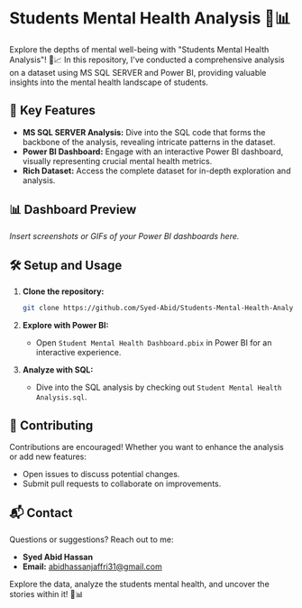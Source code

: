 # Students Mental Health Analysis 🧠📊



Explore the depths of mental well-being with "Students Mental Health Analysis"! 🧠📈 In this repository, I've conducted a comprehensive analysis on a dataset using MS SQL SERVER and Power BI, providing valuable insights into the mental health landscape of students.

## 🚀 Key Features

- **MS SQL SERVER Analysis:** Dive into the SQL code that forms the backbone of the analysis, revealing intricate patterns in the dataset.
- **Power BI Dashboard:** Engage with an interactive Power BI dashboard, visually representing crucial mental health metrics.
- **Rich Dataset:** Access the complete dataset for in-depth exploration and analysis.

## 📊 Dashboard Preview

*Insert screenshots or GIFs of your Power BI dashboards here.*

## 🛠️ Setup and Usage

1. **Clone the repository:**
    ```bash
    git clone https://github.com/Syed-Abid/Students-Mental-Health-Analysis.git
    ```

2. **Explore with Power BI:**
    - Open `Student Mental Health Dashboard.pbix` in Power BI for an interactive experience.

3. **Analyze with SQL:**
    - Dive into the SQL analysis by checking out `Student Mental Health Analysis.sql`.

## 🤝 Contributing

Contributions are encouraged! Whether you want to enhance the analysis or add new features:

- Open issues to discuss potential changes.
- Submit pull requests to collaborate on improvements.

## 📬 Contact

Questions or suggestions? Reach out to me:

- **Syed Abid Hassan**
- **Email:** [abidhassanjaffri31@gmail.com](mailto:abidhassanjaffri31@gmail.com)

Explore the data, analyze the students mental health, and uncover the stories within it! 🧠📊
